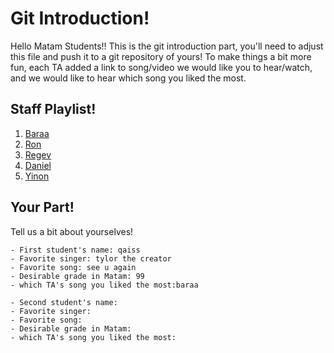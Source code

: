 # Git Introduction!

Hello Matam Students!!
This is the git introduction part, you'll need to adjust this file and push it to a git repository of yours!
To make things a bit more fun, each TA added a link to song/video we would like you to hear/watch, and we would like to hear which song you liked the most.

## Staff Playlist!

1. [Baraa](https://www.youtube.com/watch?v=Oextk-If8HQ)
2. [Ron](https://www.youtube.com/watch?v=lhfs1CzzUPM)
3. [Regev](https://www.youtube.com/watch?v=HYsz1hP0BFo)
4. [Daniel](https://www.youtube.com/watch?v=1_yirYhYLDU)
5. [Yinon](https://www.youtube.com/watch?v=3pM4g-tr-2U)

## Your Part!

Tell us a bit about yourselves! 

	- First student's name: qaiss
	- Favorite singer: tylor the creator
	- Favorite song: see u again
	- Desirable grade in Matam: 99
	- which TA's song you liked the most:baraa

	- Second student's name:
	- Favorite singer:
	- Favorite song:
	- Desirable grade in Matam:
	- which TA's song you liked the most: 
